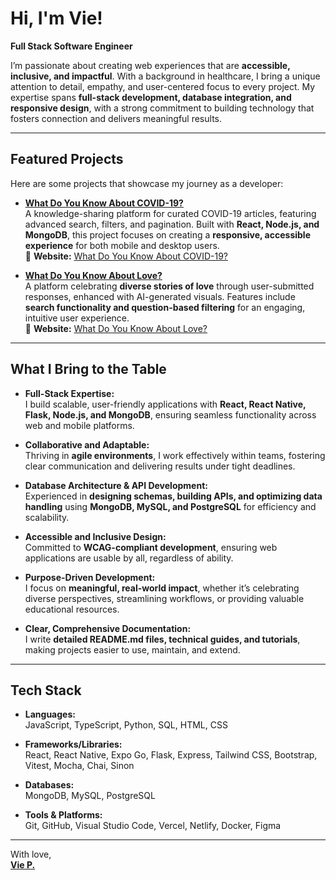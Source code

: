 
# Hi, I'm Vie!  

**Full Stack Software Engineer**  

I’m passionate about creating web experiences that are **accessible, inclusive, and impactful**. With a background in healthcare, I bring a unique attention to detail, empathy, and user-centered focus to every project. My expertise spans **full-stack development, database integration, and responsive design**, with a strong commitment to building technology that fosters connection and delivers meaningful results.  

---

## Featured Projects  

Here are some projects that showcase my journey as a developer:  

- **[What Do You Know About COVID-19?](https://github.com/ThatsVie/What-do-you-know-about-COVID-19)**  
  A knowledge-sharing platform for curated COVID-19 articles, featuring advanced search, filters, and pagination. Built with **React, Node.js, and MongoDB**, this project focuses on creating a **responsive, accessible experience** for both mobile and desktop users.  
  🔗 **Website:** [What Do You Know About COVID-19?](https://www.whatdoyouknowaboutcovid19.com/)  

- **[What Do You Know About Love?](https://github.com/ThatsVie/What-do-you-know-about-love)**  
  A platform celebrating **diverse stories of love** through user-submitted responses, enhanced with AI-generated visuals. Features include **search functionality and question-based filtering** for an engaging, intuitive user experience.  
  🔗 **Website:** [What Do You Know About Love?](https://www.whatdoyouknowaboutlove.com)  

---

## What I Bring to the Table  

- **Full-Stack Expertise:**  
  I build scalable, user-friendly applications with **React, React Native, Flask, Node.js, and MongoDB**, ensuring seamless functionality across web and mobile platforms.  

- **Collaborative and Adaptable:**  
  Thriving in **agile environments**, I work effectively within teams, fostering clear communication and delivering results under tight deadlines.  

- **Database Architecture & API Development:**  
  Experienced in **designing schemas, building APIs, and optimizing data handling** using **MongoDB, MySQL, and PostgreSQL** for efficiency and scalability.  

- **Accessible and Inclusive Design:**  
  Committed to **WCAG-compliant development**, ensuring web applications are usable by all, regardless of ability.  

- **Purpose-Driven Development:**  
  I focus on **meaningful, real-world impact**, whether it’s celebrating diverse perspectives, streamlining workflows, or providing valuable educational resources.  

- **Clear, Comprehensive Documentation:**  
  I write **detailed README.md files, technical guides, and tutorials**, making projects easier to use, maintain, and extend.  

---

## Tech Stack  

- **Languages:**  
  JavaScript, TypeScript, Python, SQL, HTML, CSS  

- **Frameworks/Libraries:**  
  React, React Native, Expo Go, Flask, Express, Tailwind CSS, Bootstrap, Vitest, Mocha, Chai, Sinon  

- **Databases:**  
  MongoDB, MySQL, PostgreSQL  

- **Tools & Platforms:**  
  Git, GitHub, Visual Studio Code, Vercel, Netlify, Docker, Figma

---

With love, 
<br>
**[Vie P.](https://whatdoyouknowaboutlove.com/viep/)**
